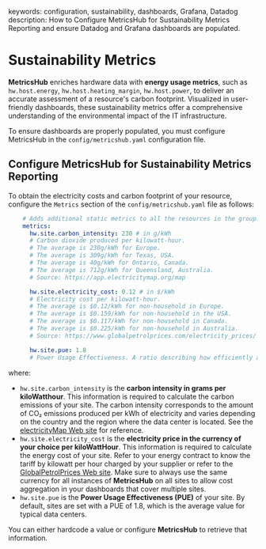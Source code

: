 keywords: configuration, sustainability, dashboards, Grafana, Datadog
description: How to Configure MetricsHub for Sustainability Metrics Reporting and ensure Datadog and Grafana dashboards are populated.

# Sustainability Metrics

**MetricsHub** enriches hardware data with **energy usage metrics**, such as `hw.host.energy`, `hw.host.heating_margin`, `hw.host.power`, to deliver an accurate assessment of a resource's carbon footprint. Visualized in user-friendly dashboards, these sustainability metrics offer a comprehensive understanding of the environmental impact of the IT infrastructure.

To ensure dashboards are properly populated, you must configure MetricsHub in the `config/metricshub.yaml` configuration file. 

## Configure MetricsHub for Sustainability Metrics Reporting

To obtain the electricity costs and carbon footprint of your resource, configure the `Metrics` section of the `config/metricshub.yaml` file as follows:

```yaml
    # Adds additional static metrics to all the resources in the group.
    metrics:
      hw.site.carbon_intensity: 230 # in g/kWh
      # Carbon dioxide produced per kilowatt-hour.
      # The average is 230g/kWh for Europe.
      # The average is 309g/kWh for Texas, USA.
      # The average is 40g/kWh for Ontario, Canada.
      # The average is 712g/kWh for Queensland, Australia.
      # Source: https://app.electricitymap.org/map

      hw.site.electricity_cost: 0.12 # in $/kWh
      # Electricity cost per kilowatt-hour. 
      # The average is $0.12/kWh for non-household in Europe.
      # The average is $0.159/kWh for non-household in the USA.
      # The average is $0.117/kWh for non-household in Canada.
      # The average is $0.225/kWh for non-household in Australia.
      # Source: https://www.globalpetrolprices.com/electricity_prices/

      hw.site.pue: 1.8
      # Power Usage Effectiveness. A ratio describing how efficiently a computer data center uses energy. The ideal ratio is 1.
```

where:

* `hw.site.carbon_intensity` is the **carbon intensity in grams per kiloWatthour**. This information is required to calculate the carbon emissions of your site. The carbon intensity corresponds to the amount of CO₂ emissions produced per kWh of electricity and varies depending on the country and the region where the data center is located. See the [electricityMap Web site](https://app.electricitymap.org/map) for reference.
* `hw.site.electricity_cost` is the **electricity price in the currency of your choice per kiloWattHour**. This information is required to calculate the energy cost of your site. Refer to your energy contract to know the tariff by kilowatt per hour charged by your supplier or refer to the [GlobalPetrolPrices Web site](https://www.globalpetrolprices.com/electricity_prices/). Make sure to always use the same currency for all instances of **MetricsHub** on all sites to allow cost aggregation in your dashboards that cover multiple sites.
* `hw.site.pue` is the **Power Usage Effectiveness (PUE)** of your site. By default, sites are set with a PUE of 1.8, which is the average value for typical data centers.

You can either hardcode a value or configure **MetricsHub** to retrieve that information.
